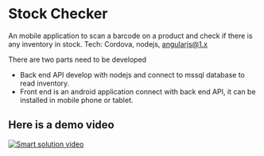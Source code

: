 # Stock Checker

An mobile application to scan a barcode on a product and check if there is any inventory in stock.
Tech: Cordova, nodejs, angularjs@1.x

There are two parts need to be developed
- Back end API develop with nodejs and connect to mssql database to read inventory.
- Front end is an android application connect with back end API, it can be installed in mobile phone or tablet.

## Here is a demo video

[![Smart solution video](https://img.youtube.com/vi/a8UtXSSanjg/0.jpg)](https://www.youtube.com/watch?v=a8UtXSSanjg)

